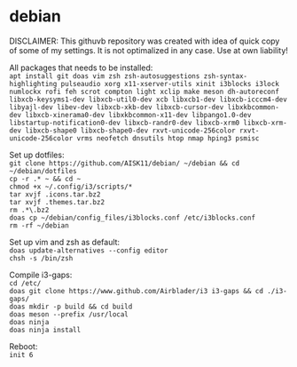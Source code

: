 # debian

DISCLAIMER: This githuvb repository was created with idea of quick copy of some of my settings. 
It is not optimalized in any case. Use at own liability!

All packages that needs to be installed:\
`apt install git doas vim zsh zsh-autosuggestions zsh-syntax-highlighting pulseaudio xorg x11-xserver-utils xinit i3blocks i3lock numlockx rofi feh scrot compton light xclip make meson dh-autoreconf libxcb-keysyms1-dev libxcb-util0-dev xcb libxcb1-dev libxcb-icccm4-dev libyajl-dev libev-dev libxcb-xkb-dev libxcb-cursor-dev libxkbcommon-dev libxcb-xinerama0-dev libxkbcommon-x11-dev libpango1.0-dev libstartup-notification0-dev libxcb-randr0-dev libxcb-xrm0 libxcb-xrm-dev libxcb-shape0 libxcb-shape0-dev rxvt-unicode-256color rxvt-unicode-256color vrms neofetch dnsutils htop nmap hping3 psmisc`

Set up dotfiles:\
`git clone https://github.com/AISK11/debian/ ~/debian && cd ~/debian/dotfiles`\
`cp -r .* ~ && cd ~`\
`chmod +x ~/.config/i3/scripts/*`\
`tar xvjf .icons.tar.bz2`\
`tar xvjf .themes.tar.bz2`\
`rm .*\.bz2`\
`doas cp ~/debian/config_files/i3blocks.conf /etc/i3blocks.conf`\
`rm -rf ~/debian`

Set up vim and zsh as default:\
`doas update-alternatives --config editor`\
`chsh -s /bin/zsh`

Compile i3-gaps:\
`cd /etc/`\
`doas git clone https://www.github.com/Airblader/i3 i3-gaps && cd ./i3-gaps/`\
`doas mkdir -p build && cd build`\
`doas meson --prefix /usr/local`\
`doas ninja`\
`doas ninja install`

Reboot:\
`init 6`
